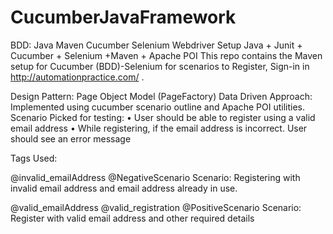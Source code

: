 # CucumberJavaFramework

BDD: Java Maven Cucumber Selenium Webdriver Setup
Java + Junit + Cucumber + Selenium +Maven + Apache POI 
This repo contains the Maven setup for Cucumber (BDD)-Selenium for scenarios to Register, Sign-in in http://automationpractice.com/ .

Design Pattern: Page Object Model (PageFactory)
Data Driven Approach: Implemented using cucumber scenario outline and Apache POI utilities.
Scenario Picked for testing:
•	User should be able to register using a valid email address
•	While registering, if the email address is incorrect. User should see an error message


Tags Used: 

 @invalid_emailAddress @NegativeScenario
 Scenario: Registering with invalid email address and email address already in use.

 @valid_emailAddress @valid_registration @PositiveScenario
 Scenario: Register with valid email address and other required details
 
 

